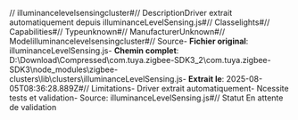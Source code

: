 // illuminancelevelsensingcluster#// DescriptionDriver extrait automatiquement depuis illuminanceLevelSensing.js#// Classelights#// Capabilities#// Typeunknown#// ManufacturerUnknown#// Modelilluminancelevelsensingcluster#// Source- **Fichier original**: illuminanceLevelSensing.js- **Chemin complet**: D:\Download\Compressed\com.tuya.zigbee-SDK3_2\com.tuya.zigbee-SDK3\node_modules\zigbee-clusters\lib\clusters\illuminanceLevelSensing.js- **Extrait le**: 2025-08-05T08:36:28.889Z#// Limitations- Driver extrait automatiquement- Ncessite tests et validation- Source: illuminanceLevelSensing.js#// Statut En attente de validation